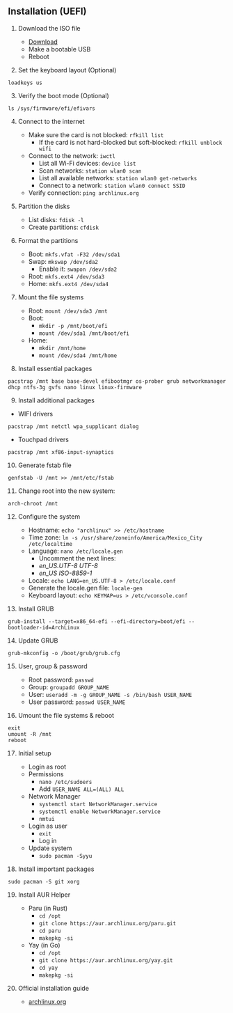 ## Installation (UEFI)

1. Download the ISO file
   - [Download](https://archlinux.org/download/)
   - Make a bootable USB
   - Reboot

2. Set the keyboard layout (Optional)
```
loadkeys us
```

3. Verify the boot mode (Optional)
```
ls /sys/firmware/efi/efivars
```

4. Connect to the internet
   - Make sure the card is not blocked: `rfkill list`
     - If the card is not hard-blocked but soft-blocked: `rfkill unblock wifi`
   - Connect to the network: `iwctl`
     - List all Wi-Fi devices: `device list`
     - Scan networks: `station wlan0 scan`
     - List all available networks: `station wlan0 get-networks`
     - Connect to a network: `station wlan0 connect SSID`
   - Verify connection: `ping archlinux.org`

5. Partition the disks
   - List disks: `fdisk -l`
   - Create partitions: `cfdisk`

6. Format the partitions
   - Boot: `mkfs.vfat -F32 /dev/sda1`
   - Swap: `mkswap /dev/sda2`
     - Enable it: `swapon /dev/sda2`
   - Root: `mkfs.ext4 /dev/sda3`
   - Home: `mkfs.ext4 /dev/sda4`

7. Mount the file systems
   - Root: `mount /dev/sda3 /mnt`
   - Boot:
     - `mkdir -p /mnt/boot/efi`
     - `mount /dev/sda1 /mnt/boot/efi`
   - Home:
     - `mkdir /mnt/home`
     - `mount /dev/sda4 /mnt/home`

8. Install essential packages
```
pacstrap /mnt base base-devel efibootmgr os-prober grub networkmanager dhcp ntfs-3g gvfs nano linux linux-firmware
```

9. Install additional packages
- WIFI drivers
```
pacstrap /mnt netctl wpa_supplicant dialog
```

- Touchpad drivers
```
pacstrap /mnt xf86-input-synaptics
```

10. Generate fstab file
```
genfstab -U /mnt >> /mnt/etc/fstab
```

11. Change root into the new system:
```
arch-chroot /mnt
```

12. Configure the system
    - Hostname: `echo "archlinux" >> /etc/hostname`
    - Time zone: `ln -s /usr/share/zoneinfo/America/Mexico_City /etc/localtime`
    - Language: `nano /etc/locale.gen`
      - Uncomment the next lines:
      - *en_US.UTF-8 UTF-8*
      - *en_US ISO-8859-1*
    - Locale: `echo LANG=en_US.UTF-8 > /etc/locale.conf`
    - Generate the locale.gen file: `locale-gen`
    - Keyboard layout: `echo KEYMAP=us > /etc/vconsole.conf`

13. Install GRUB
```
grub-install --target=x86_64-efi --efi-directory=boot/efi --bootloader-id=ArchLinux
```

14. Update GRUB
```
grub-mkconfig -o /boot/grub/grub.cfg
```

15. User, group & password
    - Root password: `passwd`
    - Group: `groupadd GROUP_NAME`
    - User: `useradd -m -g GROUP_NAME -s /bin/bash USER_NAME`
    - User password: `passwd USER_NAME`

16. Umount the file systems & reboot
```
exit
umount -R /mnt
reboot
```

17. Initial setup
    - Login as root
    - Permissions
      - `nano /etc/sudoers`
      - Add `USER_NAME ALL=(ALL) ALL`
    - Network Manager
      - `systemctl start NetworkManager.service`
      - `systemctl enable NetworkManager.service`
      - `nmtui`
    - Login as user
      - `exit`
      - Log in
    - Update system
      - `sudo pacman -Syyu`

18. Install important packages
```
sudo pacman -S git xorg
```

19. Install AUR Helper
	- Paru (in Rust)
	  - `cd /opt`
      - `git clone https://aur.archlinux.org/paru.git`
      - `cd paru`
      - `makepkg -si`
	- Yay (in Go)
	  - `cd /opt`
      - `git clone https://aur.archlinux.org/yay.git`
      - `cd yay`
      - `makepkg -si`

20. Official installation guide
    - [archlinux.org](https://wiki.archlinux.org/title/Installation_guide)
